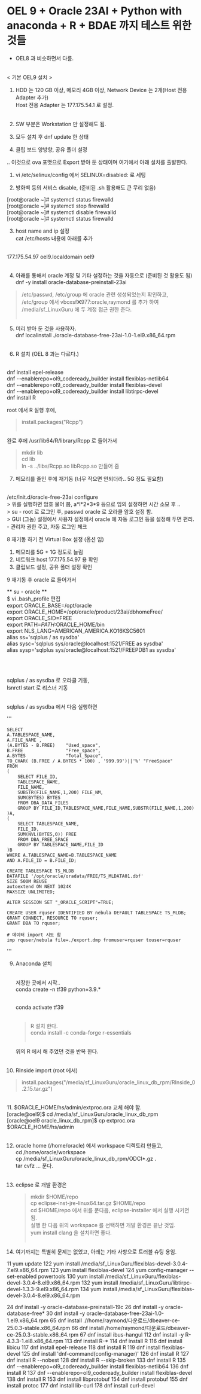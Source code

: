 # OEL 9 + Oracle 23AI + Python with anaconda + R + BDAE 까지 테스트 위한 것들
 - OEL8 과 비슷하면서 다름.<br><br>
 
 
< 기본 OEL9 설치 ><br>
1. HDD 는 120 GB 이상, 메모리 4GB 이상, Network Device 는 2개(Host 전용 Adapter 추가)<br>
   Host 전용 Adapter 는 177.175.54.1 로 설정.<br><br>
   
2. SW 부분은 Workstation 만 설정해도 됨.<br>
3. 모두 설치 후 dnf update 한 상태<br>
4. 클립 보드 양방향, 공유 폴더 설정 <br>

.. 이것으로 ova 포맷으로 Export 받아 둔 상태이며 여기에서 아래 설치를 출발한다.<br>



 
1. vi /etc/selinux/config  에서  SELINUX=disabled:  로 세팅<br>

2. 방화벽 등의 서비스 disable, (준비된 .sh 활용해도 큰 무리 없음)<br>

[root@oracle ~]# systemctl status firewalld <br>
[root@oracle ~]# systemctl stop firewalld <br>
[root@oracle ~]# systemctl disable firewalld <br>
[root@oracle ~]# systemctl status firewalld<br>

3. host name and ip 설정<br>
cat /etc/hosts 내용에 아래를 추가<br><br>

177.175.54.97 oel9.localdomain oel9<br><br>

4. 아래를 통해서 oracle 계정 및 기타 설정하는 것을 자동으로 (준비된 것 활용도 됨)<br>
dnf -y install oracle-database-preinstall-23ai<br>

 > /etc/passwd, /etc/group 에 oracle 관련 생성되었는지 확인하고,<br>
 > /etc/group 에서 vboxsf:x:977:oracle,raymond 를 추가 하여 /media/sf_LinuxGuru 에 두 계정 접근 권한 준다.<br><br>

5. 미리 받아 둔 것을 사용하자.<br>
dnf localinstall ./oracle-database-free-23ai-1.0-1.el9.x86_64.rpm<br><br>


6. R 설치 (OEL 8 과는 다르다.)<br><br>

dnf install epel-release   <br>
dnf --enablerepo=ol9_codeready_builder install flexiblas-netlib64<br>
dnf --enablerepo=ol9_codeready_builder install flexiblas-devel<br>
dnf --enablerepo=ol9_codeready_builder install libtirpc-devel<br>
dnf install R<br>

root 에서 R 실행 후에, <br>
> install.packages("Rcpp")<br><br>
 
 완료 후에 /usr/lib64/R/library/Rcpp 로 들어가서<br>
 > mkdir lib<br>
 > cd lib<br>
 > ln -s ../libs/Rcpp.so libRcpp.so 만들어 줌<br>
 

7. 메모리를 줄인 후에 재기동 (너무 작으면 안되더라.. 5G 정도 필요함)<br>
<br>
/etc/init.d/oracle-free-23ai configure<br>
> 위를 실행하면 암호 물어 봄, a*l*2*3*9 등으로 임의 설정하면 시간 소모 후 ..<br>
> su - root 로 로그인 후, passwd oracle 로 오라클 암호 설정 함.<br>
> GUI (그놈) 설정에서 사용자 설정에서 oracle 에 자동 로그인 등을 설정해 두면 편리.<br>
  - 관리자 권한 주고, 자동 로그인 체크<br>

8 재기동 하기 전 Virtual Box 설정 (옵션 임)<br>
1) 메모리를 5G + 1G 정도로 늘림<br>
2) 네트워크 host 177.175.54.97 용 확인<br>
3) 클립보드 설정, 공유 폴더 설정 확인<br>


9 재기동 후 oracle 로 들어가서<br>

** su - oracle **<br>
$ vi .bash_profile 편집<br>
export ORACLE_BASE=/opt/oracle<br>
export ORACLE_HOME=/opt/oracle/product/23ai/dbhomeFree/<br>
export ORACLE_SID=FREE<br>
export PATH=$PATH:$ORACLE_HOME/bin<br>
export NLS_LANG=AMERICAN_AMERICA.KO16KSC5601<br>
alias ss='sqlplus / as sysdba'<br>
alias sysc='sqlplus sys/oracle@localhost:1521/FREE as sysdba'<br>
alias sysp='sqlplus sys/oracle@localhost:1521/FREEPDB1 as sysdba'<br>

<br><br>

  sqlplus / as sysdba 로 오라클 기동,<br>
  lsnrctl start 로 리스너 기동<br><br>
  
  sqlplus / as sysdba 에서 다음 실행하면<br>

  '''
  
	SELECT    
	A.TABLESPACE_NAME,
	A.FILE_NAME ,
	(A.BYTES - B.FREE)    "Used_space",
	B.FREE                "Free_space",
	A.BYTES               "Total_Space",
	TO_CHAR( (B.FREE / A.BYTES * 100) , '999.99')||'%' "FreeSpace"
	FROM
	(
	    SELECT FILE_ID,
	    TABLESPACE_NAME,
	    FILE_NAME,
	    SUBSTR(FILE_NAME,1,200) FILE_NM,
	    SUM(BYTES) BYTES
	    FROM DBA_DATA_FILES
	    GROUP BY FILE_ID,TABLESPACE_NAME,FILE_NAME,SUBSTR(FILE_NAME,1,200)
	)A,
	(
	    SELECT TABLESPACE_NAME,
	    FILE_ID,
	    SUM(NVL(BYTES,0)) FREE
	    FROM DBA_FREE_SPACE
	    GROUP BY TABLESPACE_NAME,FILE_ID
	)B
	WHERE A.TABLESPACE_NAME=B.TABLESPACE_NAME
	AND A.FILE_ID = B.FILE_ID;
	
	CREATE TABLESPACE TS_MLDB 
	DATAFILE '/opt/oracle/oradata/FREE/TS_MLDATA01.dbf'
	SIZE 500M REUSE
	autoextend ON NEXT 1024K
	MAXSIZE UNLIMITED;

	ALTER SESSION SET "_ORACLE_SCRIPT"=TRUE;

	CREATE USER rquser IDENTIFIED BY nebula DEFAULT TABLESPACE TS_MLDB;
	GRANT CONNECT, RESOURCE TO rquser;
	GRANT DBA TO rquser;

    # 데이터 import 시도 함
	imp rquser/nebula file=./export.dmp fromuser=rquser touser=rquser
'''	

9. Anaconda 설치<br><br>

   저장한 곳에서 시작..<br>
   conda create -n tf39 python=3.9.*<br><br>
   
   conda activate tf39<br><br>
   
   > R 설치 한다.<br>
   conda install -c conda-forge r-essentials<br><br>
   
   
   위의 R 에서 해 주었던 것을 반복 한다.<br><br>
   
   
10. RInside import (root 에서)<br>
  > install.packages("/media/sf_LinuxGuru/oracle_linux_db_rpm/RInside_0.2.15.tar.gz")<br>
   <br>
11. $ORACLE_HOME/hs/admin/extproc.ora 교체 해야 함.<br>
[oracle@oel9]$ cd /media/sf_LinuxGuru/oracle_linux_db_rpm<br>
[oracle@oel9 oracle_linux_db_rpm]$ cp extproc.ora $ORACLE_HOME/hs/admin<br><br>

12. oracle home (/home/oracle) 에서 workspace 디렉토리 만들고,<br>
    cd /home/oracle/workspace<br>
    cp /media/sf_LinuxGuru/oracle_linux_db_rpm/ODCI*.gz .<br>
	tar cvfz ... 푼다.<br><br>


13. eclipse 로 개발 환경은 <br>
    > mkdir $HOME/repo<br>
	> cp eclipse-inst-jre-linux64.tar.gz $HOME/repo<br>
	> cd $HOME/repo 에서 위를 푼다음, eclipse-installer 에서 실행 시키면 됨.<br>
	> 실행 한 다음 위의 workspace 를 선택하면 개발 환경은 끝난 것임.<br>
	> yum install clang 을 설치하면 좋다.<br><br>
	
	
13. 여기까지는 특별히 문제는 없었고, 아래는 기타 사항으로 트러블 슈팅 용임.<br>


   11  yum update
  122  yum install /media/sf_LinuxGuru/flexiblas-devel-3.0.4-7.el9.x86_64.rpm
  123  yum install flexiblas-devel
  124  yum config-manager --set-enabled powertools
  130  yum install /media/sf_LinuxGuru/flexiblas-devel-3.0.4-8.el9.x86_64.rpm
  132  yum install /media/sf_LinuxGuru/libtirpc-devel-1.3.3-9.el9.x86_64.rpm
  134  yum install /media/sf_LinuxGuru/flexiblas-devel-3.0.4-8.el9.x86_64.rpm

   24  dnf install -y oracle-database-preinstall-19c
   26  dnf install -y oracle-database-free*
   30  dnf install -y oracle-database-free-23ai-1.0-1.el9.x86_64.rpm
   65  dnf install .//home/raymond/다운로드/dbeaver-ce-25.0.3-stable.x86_64.rpm
   66  dnf install /home/raymond/다운로드/dbeaver-ce-25.0.3-stable.x86_64.rpm
   67  dnf install ibus-hangul
  112  dnf install -y R-4.3.3-1.el8.x86_64.rpm
  113  dnf install R-*
  114  dnf install R
  116  dnf install libicu
  117  dnf install epel-release
  118  dnf install R
  119  dnf install flexiblas-devel
  125  dnf install 'dnf-command(config-manager)' 
  126  dnf install R
  127  dnf install R --nobest
  128  dnf install R --skip-broken
  133  dnf install R
  135  dnf --enablerepo=ol9_codeready_builder install flexiblas-netlib64
  136  dnf install R
  137  dnf --enablerepo=ol9_codeready_builder install flexiblas-devel
  138  dnf install R
  153  dnf install libprotobuf
  154  dnf install protobuf
  155  dnf install protoc
  177  dnf install lib-curl
  178  dnf install curl-devel

